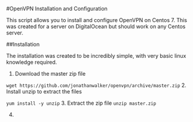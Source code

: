#OpenVPN Installation and Configuration

This script allows you to install and configure OpenVPN on Centos 7. This was created for a server on DigitalOcean but should work on any Centos server. 

##Installation

The installation was created to be incredibly simple, with very basic linux knowledge required.

1. Download the master zip file

```wget https://github.com/jonathanwalker/openvpn/archive/master.zip```
2. Install unzip to extract the files

```yum install -y unzip```
3. Extract the zip file
```unzip master.zip```

4. 
